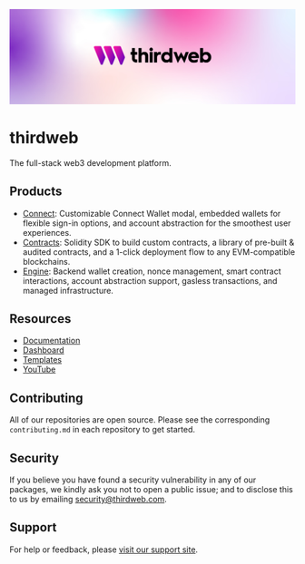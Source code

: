 <!-- Banner Image -->

![Thirdweb Examples Header](header-image.png)

# thirdweb

The full-stack web3 development platform.

## Products

- [Connect](https://github.com/thirdweb-dev/js): Customizable Connect Wallet modal, embedded wallets for flexible sign-in options, and account abstraction for the smoothest user experiences.
- [Contracts](https://github.com/thirdweb-dev/contracts): Solidity SDK to build custom contracts, a library of pre-built & audited contracts, and a 1-click deployment flow to any EVM-compatible blockchains.
- [Engine](https://github.com/thirdweb-dev/engine): Backend wallet creation, nonce management, smart contract interactions, account abstraction support, gasless transactions, and managed infrastructure.

  
## Resources

- [Documentation](https://linktodocumentation)
- [Dashboard](https://thirdweb.com/dashboard)
- [Templates](https://thirdweb.com/templates)
- [YouTube](https://www.youtube.com/@thirdweb_)


## Contributing

All of our repositories are open source. Please see the corresponding `contributing.md` in each repository to get started. 


## Security

If you believe you have found a security vulnerability in any of our packages, we kindly ask you not to open a public issue; and to disclose this to us by emailing security@thirdweb.com.

## Support

For help or feedback, please [visit our support site](https://thirdweb.com/support).

